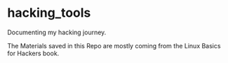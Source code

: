 # hacking_tools
Documenting my hacking journey.

The Materials saved in this Repo are mostly coming from the Linux Basics for Hackers book.
